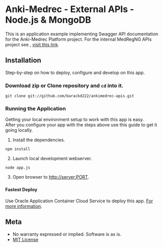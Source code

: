 # Anki-Medrec - External APIs - Node.js & MongoDB

This is an application example implementing Swagger API documentation for the Anki-Medrec Platform project.  For the internal MedRegNG APIs project see , [visit this link](http://anki.medrec.oracleau.cloud).


## Installation

Step-by-step on how to deploy, configure and develop on this app.


### Download zip or Clone repository and `cd` into it.

```
git clone git://github.com/barackd222/ankimedrec-apis.git
```

### Running the Application

Getting your local environment setup to work with this app is easy.  
After you configure your app with the steps above use this guide to
get it going locally.

1. Install the dependencies.

```
npm install
```

2. Launch local development webserver.

```
node app.js
```

3. Open browser to [http://server:PORT](http://server:PORT).


### 
#### Fastest Deploy

Use Oracle Application Container Cloud Service to deploy this app. [For more information](https://cloud.oracle.com/acc).

### 

## Meta

* No warranty expressed or implied.  Software is as is.
* [MIT License](http://www.opensource.org/licenses/mit-license.html)

